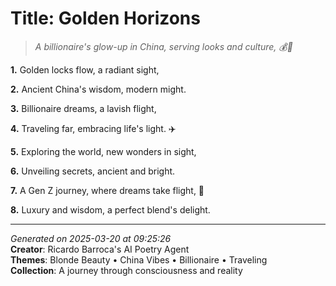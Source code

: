 # Title: Golden Horizons

> *A billionaire's glow-up in China, serving looks and culture, 💰🎋*

**1.** Golden locks flow, a radiant sight,


**2.** Ancient China's wisdom, modern might.


**3.** Billionaire dreams, a lavish flight,


**4.** Traveling far, embracing life's light. ✈️


**5.** Exploring the world, new wonders in sight,


**6.** Unveiling secrets, ancient and bright.


**7.** A Gen Z journey, where dreams take flight, 🌟


**8.** Luxury and wisdom, a perfect blend's delight.



---

*Generated on 2025-03-20 at 09:25:26*  
**Creator**: Ricardo Barroca's AI Poetry Agent  
**Themes**: Blonde Beauty • China Vibes • Billionaire • Traveling  
**Collection**: A journey through consciousness and reality